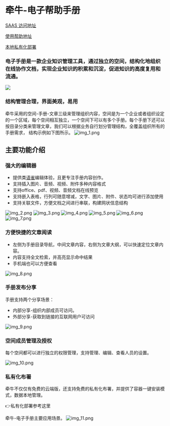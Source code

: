 # 牵牛-电子帮助手册
[SAAS 访问地址](https://fx.beebox.cc/eman)

[使用帮助地址](https://fx.beebox.cc/eman/article/published?manualId=fbee664efc4ee44ed2632ca291904209)

[本地私有化部署](https://hub.docker.com/r/beeboxcc/eman-app)


### 电子手册是一款企业知识管理工具，通过独立的空间，结构化地组织在线协作文档，实现企业知识的积累和沉淀，促进知识的高度复用和流通。
![](img.png)
### 结构管理合理，界面美观，易用
牵牛采用的空间-手册-文章三级来管理组织内容，空间是为一个企业或者组织设定的一个区域，每个空间相互独立，一个空间下可以有多个手册。每个手册下还可以按目录分类来管理文章，我们可以根据业务自行划分管理结构，全覆盖组织所有的手册需求， 结构示例如下图所示。
![img_1.png](img_1.png)

## 主要功能介绍
### 强大的编辑器
- 提供类[语雀](https://www.yuque.com/)编辑体验，且更专注手册内容创作。
- 支持插入图片、音频、视频、附件多种内容格式
- 支持office、pdf、视频、音频文档在线预览
- 支持嵌入表格，行列可随意增减，文字、图片、附件、状态均可进行添加使用
- 支持关联文件，方便文档之间进行串联，构建网状信息结构

![img_2.png](img_2.png) 
![img_3.png](img_3.png)
![img_4.png](img_4.png)
![img_5.png](img_5.png)
![img_6.png](img_6.png)
![img_7.png](img_7.png)

### 方便快捷的文章阅读
- 左侧为手册目录导航，中间文章内容，右侧为文章大纲，可以快速定位文章内容。
- 内容支持全文检索，并高亮显示命中结果
- 手机端也可以方便查看

![img_8.png](img_8.png)

### 手册发布分享
手册支持两个分享场景：
- 内部分享-组织内部成员可访问。
- 外部分享-获取到链接的互联网用户可访问

![img_9.png](img_9.png)

### 空间成员管理及授权
每个空间都可以进行独立的权限管理，支持管理、编辑、查看人员的设置。

![img_10.png](img_10.png)

### 私有化布署
牵牛不仅仅有免费的云端版，还支持免费的私有化布署，并提供了容器一键安装模式，数据本地管理。

👉私有化部署参考这里

牵牛-电子手册主要应用场景。
![img_11.png](img_11.png)

